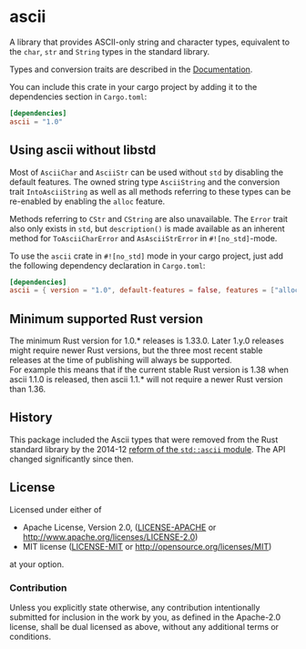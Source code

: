 # ascii

A library that provides ASCII-only string and character types, equivalent to the
`char`, `str` and `String` types in the standard library.

Types and conversion traits are described in the [Documentation](https://docs.rs/ascii).

You can include this crate in your cargo project by adding it to the
dependencies section in `Cargo.toml`:

```toml
[dependencies]
ascii = "1.0"
```

## Using ascii without libstd

Most of `AsciiChar` and `AsciiStr` can be used without `std` by disabling the
default features. The owned string type `AsciiString` and the conversion trait
`IntoAsciiString` as well as all methods referring to these types can be
re-enabled by enabling the `alloc` feature.

Methods referring to `CStr` and `CString` are also unavailable.
The `Error` trait also only exists in `std`, but `description()` is made
available as an inherent method for `ToAsciiCharError` and `AsAsciiStrError`
in `#![no_std]`-mode.

To use the `ascii` crate in `#![no_std]` mode in your cargo project,
just add the following dependency declaration in `Cargo.toml`:

```toml
[dependencies]
ascii = { version = "1.0", default-features = false, features = ["alloc"] }
```

## Minimum supported Rust version

The minimum Rust version for 1.0.\* releases is 1.33.0.
Later 1.y.0 releases might require newer Rust versions, but the three most
recent stable releases at the time of publishing will always be supported.  
For example this means that if the current stable Rust version is 1.38 when
ascii 1.1.0 is released, then ascii 1.1.\* will not require a newer
Rust version than 1.36.

## History

This package included the Ascii types that were removed from the Rust standard
library by the 2014-12 [reform of the `std::ascii` module](https://github.com/rust-lang/rfcs/pull/486).
The API changed significantly since then.

## License

Licensed under either of

* Apache License, Version 2.0, ([LICENSE-APACHE](LICENSE-APACHE) or http://www.apache.org/licenses/LICENSE-2.0)
* MIT license ([LICENSE-MIT](LICENSE-MIT) or http://opensource.org/licenses/MIT)

at your option.

### Contribution

Unless you explicitly state otherwise, any contribution intentionally submitted
for inclusion in the work by you, as defined in the Apache-2.0 license, shall be dual licensed as above, without any
additional terms or conditions.
